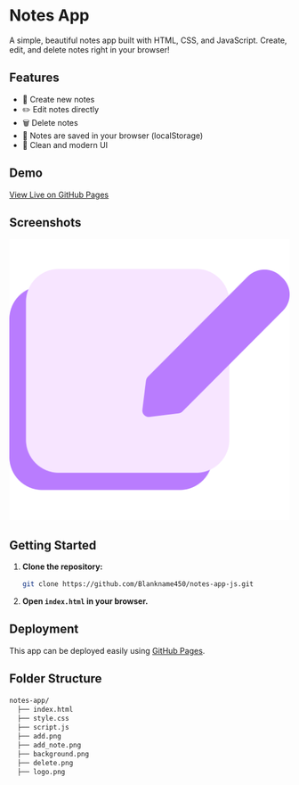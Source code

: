 # Notes App

A simple, beautiful notes app built with HTML, CSS, and JavaScript. Create, edit, and delete notes right in your browser!

## Features

- 📝 Create new notes
- ✏️ Edit notes directly
- 🗑️ Delete notes
- 💾 Notes are saved in your browser (localStorage)
- 🎨 Clean and modern UI

## Demo

[View Live on GitHub Pages](https://blankname450.github.io/notes-app-js/)


## Screenshots

![App Screenshot](add_note.png)

## Getting Started

1. **Clone the repository:**
   ```sh
   git clone https://github.com/Blankname450/notes-app-js.git
   ```
2. **Open `index.html` in your browser.**

## Deployment

This app can be deployed easily using [GitHub Pages](https://pages.github.com/).

## Folder Structure

```
notes-app/
  ├── index.html
  ├── style.css
  ├── script.js
  ├── add.png
  ├── add_note.png
  ├── background.png
  ├── delete.png
  ├── logo.png
```
